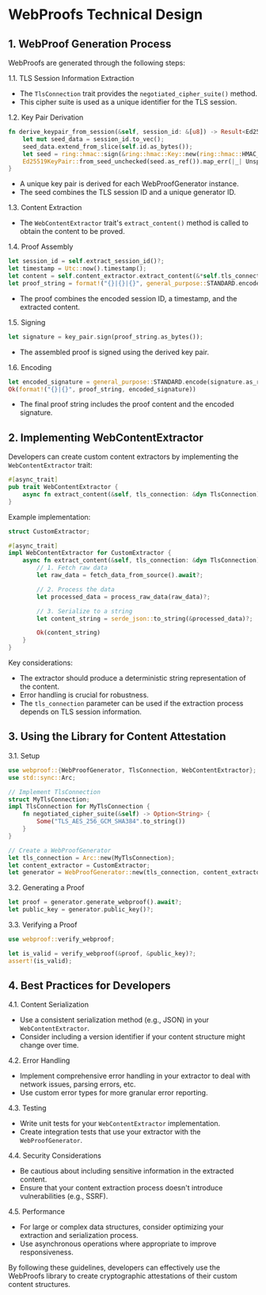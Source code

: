 # WebProofs Technical Design

## 1. WebProof Generation Process

WebProofs are generated through the following steps:

1.1. TLS Session Information Extraction
   - The `TlsConnection` trait provides the `negotiated_cipher_suite()` method.
   - This cipher suite is used as a unique identifier for the TLS session.

1.2. Key Pair Derivation
   ```rust
   fn derive_keypair_from_session(&self, session_id: &[u8]) -> Result<Ed25519KeyPair, Unspecified> {
       let mut seed_data = session_id.to_vec();
       seed_data.extend_from_slice(self.id.as_bytes());
       let seed = ring::hmac::sign(&ring::hmac::Key::new(ring::hmac::HMAC_SHA256, &seed_data), b"WEBPROOF_KEY");
       Ed25519KeyPair::from_seed_unchecked(seed.as_ref()).map_err(|_| Unspecified)
   }
   ```
   - A unique key pair is derived for each WebProofGenerator instance.
   - The seed combines the TLS session ID and a unique generator ID.

1.3. Content Extraction
   - The `WebContentExtractor` trait's `extract_content()` method is called to obtain the content to be proved.

1.4. Proof Assembly
   ```rust
   let session_id = self.extract_session_id()?;
   let timestamp = Utc::now().timestamp();
   let content = self.content_extractor.extract_content(&*self.tls_connection).await?;
   let proof_string = format!("{}|{}|{}", general_purpose::STANDARD.encode(&session_id), timestamp, content);
   ```
   - The proof combines the encoded session ID, a timestamp, and the extracted content.

1.5. Signing
   ```rust
   let signature = key_pair.sign(proof_string.as_bytes());
   ```
   - The assembled proof is signed using the derived key pair.

1.6. Encoding
   ```rust
   let encoded_signature = general_purpose::STANDARD.encode(signature.as_ref());
   Ok(format!("{}|{}", proof_string, encoded_signature))
   ```
   - The final proof string includes the proof content and the encoded signature.

## 2. Implementing WebContentExtractor

Developers can create custom content extractors by implementing the `WebContentExtractor` trait:

```rust
#[async_trait]
pub trait WebContentExtractor {
    async fn extract_content(&self, tls_connection: &dyn TlsConnection) -> Result<String, Box<dyn std::error::Error>>;
}
```

Example implementation:

```rust
struct CustomExtractor;

#[async_trait]
impl WebContentExtractor for CustomExtractor {
    async fn extract_content(&self, tls_connection: &dyn TlsConnection) -> Result<String, Box<dyn std::error::Error>> {
        // 1. Fetch raw data
        let raw_data = fetch_data_from_source().await?;

        // 2. Process the data
        let processed_data = process_raw_data(raw_data)?;

        // 3. Serialize to a string
        let content_string = serde_json::to_string(&processed_data)?;

        Ok(content_string)
    }
}
```

Key considerations:
- The extractor should produce a deterministic string representation of the content.
- Error handling is crucial for robustness.
- The `tls_connection` parameter can be used if the extraction process depends on TLS session information.

## 3. Using the Library for Content Attestation

3.1. Setup

```rust
use webproof::{WebProofGenerator, TlsConnection, WebContentExtractor};
use std::sync::Arc;

// Implement TlsConnection
struct MyTlsConnection;
impl TlsConnection for MyTlsConnection {
    fn negotiated_cipher_suite(&self) -> Option<String> {
        Some("TLS_AES_256_GCM_SHA384".to_string())
    }
}

// Create a WebProofGenerator
let tls_connection = Arc::new(MyTlsConnection);
let content_extractor = CustomExtractor;
let generator = WebProofGenerator::new(tls_connection, content_extractor)?;
```

3.2. Generating a Proof

```rust
let proof = generator.generate_webproof().await?;
let public_key = generator.public_key()?;
```

3.3. Verifying a Proof

```rust
use webproof::verify_webproof;

let is_valid = verify_webproof(&proof, &public_key)?;
assert!(is_valid);
```

## 4. Best Practices for Developers

4.1. Content Serialization
- Use a consistent serialization method (e.g., JSON) in your `WebContentExtractor`.
- Consider including a version identifier if your content structure might change over time.

4.2. Error Handling
- Implement comprehensive error handling in your extractor to deal with network issues, parsing errors, etc.
- Use custom error types for more granular error reporting.

4.3. Testing
- Write unit tests for your `WebContentExtractor` implementation.
- Create integration tests that use your extractor with the `WebProofGenerator`.

4.4. Security Considerations
- Be cautious about including sensitive information in the extracted content.
- Ensure that your content extraction process doesn't introduce vulnerabilities (e.g., SSRF).

4.5. Performance
- For large or complex data structures, consider optimizing your extraction and serialization process.
- Use asynchronous operations where appropriate to improve responsiveness.

By following these guidelines, developers can effectively use the WebProofs library to create cryptographic attestations of their custom content structures.

